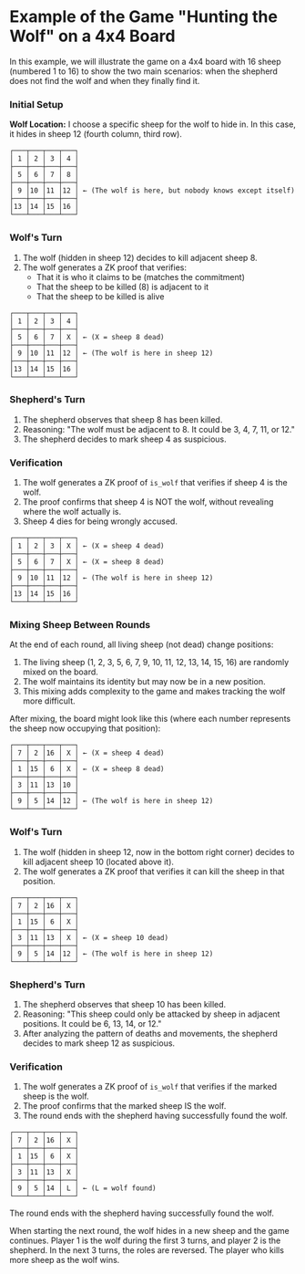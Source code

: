# Example of the Game "Hunting the Wolf" on a 4x4 Board

In this example, we will illustrate the game on a 4x4 board with 16 sheep (numbered 1 to 16) to show the two main scenarios: when the shepherd does not find the wolf and when they finally find it.

### Initial Setup

**Wolf Location:**
I choose a specific sheep for the wolf to hide in. In this case, it hides in sheep 12 (fourth column, third row).

```
┌───┬───┬───┬───┐
│ 1 │ 2 │ 3 │ 4 │
├───┼───┼───┼───┤
│ 5 │ 6 │ 7 │ 8 │
├───┼───┼───┼───┤
│ 9 │10 │11 │12 │ ← (The wolf is here, but nobody knows except itself)
├───┼───┼───┼───┤
│13 │14 │15 │16 │
└───┴───┴───┴───┘
```

### Wolf's Turn
1. The wolf (hidden in sheep 12) decides to kill adjacent sheep 8.
2. The wolf generates a ZK proof that verifies:
   - That it is who it claims to be (matches the commitment)
   - That the sheep to be killed (8) is adjacent to it
   - That the sheep to be killed is alive

```
┌───┬───┬───┬───┐
│ 1 │ 2 │ 3 │ 4 │
├───┼───┼───┼───┤
│ 5 │ 6 │ 7 │ X │ ← (X = sheep 8 dead)
├───┼───┼───┼───┤
│ 9 │10 │11 │12 │ ← (The wolf is here in sheep 12)
├───┼───┼───┼───┤
│13 │14 │15 │16 │
└───┴───┴───┴───┘
```

### Shepherd's Turn
1. The shepherd observes that sheep 8 has been killed.
2. Reasoning: "The wolf must be adjacent to 8. It could be 3, 4, 7, 11, or 12."
3. The shepherd decides to mark sheep 4 as suspicious.

### Verification
1. The wolf generates a ZK proof of `is_wolf` that verifies if sheep 4 is the wolf.
2. The proof confirms that sheep 4 is NOT the wolf, without revealing where the wolf actually is.
3. Sheep 4 dies for being wrongly accused.

```
┌───┬───┬───┬───┐
│ 1 │ 2 │ 3 │ X │ ← (X = sheep 4 dead)
├───┼───┼───┼───┤
│ 5 │ 6 │ 7 │ X │ ← (X = sheep 8 dead)
├───┼───┼───┼───┤
│ 9 │10 │11 │12 │ ← (The wolf is here in sheep 12)
├───┼───┼───┼───┤
│13 │14 │15 │16 │
└───┴───┴───┴───┘
```

### Mixing Sheep Between Rounds

At the end of each round, all living sheep (not dead) change positions:

1. The living sheep (1, 2, 3, 5, 6, 7, 9, 10, 11, 12, 13, 14, 15, 16) are randomly mixed on the board.
2. The wolf maintains its identity but may now be in a new position.
3. This mixing adds complexity to the game and makes tracking the wolf more difficult.

After mixing, the board might look like this (where each number represents the sheep now occupying that position):

```
┌───┬───┬───┬───┐
│ 7 │ 2 │16 │ X │ ← (X = sheep 4 dead)
├───┼───┼───┼───┤
│ 1 │15 │ 6 │ X │ ← (X = sheep 8 dead)
├───┼───┼───┼───┤
│ 3 │11 │13 │10 │
├───┼───┼───┼───┤
│ 9 │ 5 │14 │12 │ ← (The wolf is here in sheep 12)
└───┴───┴───┴───┘
```

### Wolf's Turn
1. The wolf (hidden in sheep 12, now in the bottom right corner) decides to kill adjacent sheep 10 (located above it).
2. The wolf generates a ZK proof that verifies it can kill the sheep in that position.

```
┌───┬───┬───┬───┐
│ 7 │ 2 │16 │ X │
├───┼───┼───┼───┤
│ 1 │15 │ 6 │ X │
├───┼───┼───┼───┤
│ 3 │11 │13 │ X │ ← (X = sheep 10 dead)
├───┼───┼───┼───┤
│ 9 │ 5 │14 │12 │ ← (The wolf is here in sheep 12)
└───┴───┴───┴───┘
```

### Shepherd's Turn
1. The shepherd observes that sheep 10 has been killed.
2. Reasoning: "This sheep could only be attacked by sheep in adjacent positions. It could be 6, 13, 14, or 12."
3. After analyzing the pattern of deaths and movements, the shepherd decides to mark sheep 12 as suspicious.

### Verification
1. The wolf generates a ZK proof of `is_wolf` that verifies if the marked sheep is the wolf.
2. The proof confirms that the marked sheep IS the wolf.
3. The round ends with the shepherd having successfully found the wolf.

```
┌───┬───┬───┬───┐
│ 7 │ 2 │16 │ X │
├───┼───┼───┼───┤
│ 1 │15 │ 6 │ X │
├───┼───┼───┼───┤
│ 3 │11 │13 │ X │
├───┼───┼───┼───┤
│ 9 │ 5 │14 │ L │ ← (L = wolf found)
└───┴───┴───┴───┘
```

The round ends with the shepherd having successfully found the wolf.

When starting the next round, the wolf hides in a new sheep and the game continues.
Player 1 is the wolf during the first 3 turns, and player 2 is the shepherd.
In the next 3 turns, the roles are reversed.
The player who kills more sheep as the wolf wins.
